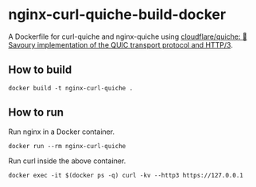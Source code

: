 nginx-curl-quiche-build-docker
==============================

A Dockerfile for curl-quiche and nginx-quiche using
[cloudflare/quiche: 🥧 Savoury implementation of the QUIC transport protocol and HTTP/3](https://github.com/cloudflare/quiche).

## How to build

```
docker build -t nginx-curl-quiche .
```

## How to run

Run nginx in a Docker container.

```
docker run --rm nginx-curl-quiche
```

Run curl inside the above container.

```
docker exec -it $(docker ps -q) curl -kv --http3 https://127.0.0.1
```
